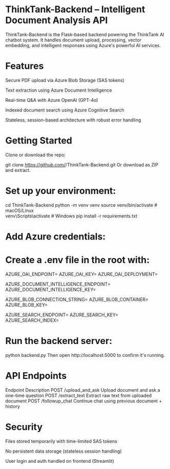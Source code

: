 # ThinkTank-Backend – Intelligent Document Analysis API

ThinkTank-Backend is the Flask-based backend powering the ThinkTank AI chatbot system. It handles document upload, processing, vector embedding, and intelligent responses using Azure's powerful AI services.

# Features

Secure PDF upload via Azure Blob Storage (SAS tokens)

Text extraction using Azure Document Intelligence

Real-time Q&A with Azure OpenAI (GPT-4o)

Indexed document search using Azure Cognitive Search

Stateless, session-based architecture with robust error handling

# Getting Started
Clone or download the repo:

git clone https://github.com/<your-org>/ThinkTank-Backend.git
Or download as ZIP and extract.

# Set up your environment:

cd ThinkTank-Backend
python -m venv venv
source venv/bin/activate      # macOS/Linux  
venv\Scripts\activate         # Windows
pip install -r requirements.txt

# Add Azure credentials:

# Create a .env file in the root with:

AZURE_OAI_ENDPOINT=
AZURE_OAI_KEY=
AZURE_OAI_DEPLOYMENT=

AZURE_DOCUMENT_INTELLIGENCE_ENDPOINT=
AZURE_DOCUMENT_INTELLIGENCE_KEY=

AZURE_BLOB_CONNECTION_STRING=
AZURE_BLOB_CONTAINER=
AZURE_BLOB_KEY=

AZURE_SEARCH_ENDPOINT=
AZURE_SEARCH_KEY=
AZURE_SEARCH_INDEX=


# Run the backend server:

python backend.py
Then open http://localhost:5000 to confirm it's running.

# API Endpoints
Endpoint	Description
POST /upload_and_ask	Upload document and ask a one-time question
POST /extract_text	Extract raw text from uploaded document
POST /followup_chat	Continue chat using previous document + history

# Security
Files stored temporarily with time-limited SAS tokens

No persistent data storage (stateless session handling)

User login and auth handled on frontend (Streamlit)
